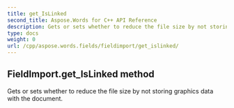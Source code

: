 ```yaml
---
title: get_IsLinked
second_title: Aspose.Words for C++ API Reference
description: Gets or sets whether to reduce the file size by not storing graphics data with the document. 
type: docs
weight: 0
url: /cpp/aspose.words.fields/fieldimport/get_islinked/
---
```

## FieldImport.get_IsLinked method


Gets or sets whether to reduce the file size by not storing graphics data with the document. 

